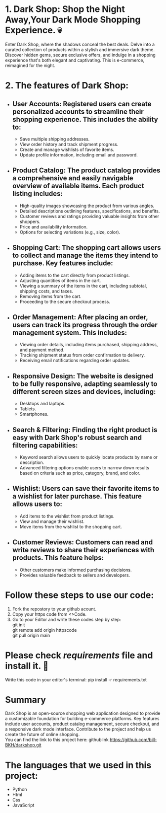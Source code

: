 # 1. Dark Shop: Shop the Night Away,Your Dark Mode Shopping Experience. :skull:

Enter Dark Shop, where the shadows conceal the best deals. Delve into a curated collection of products within a stylish and immersive dark theme. Discover hidden gems, secure exclusive offers, and indulge in a shopping experience that's both elegant and captivating. This is e-commerce, reimagined for the night.

# 2. The features of Dark Shop:

- ##  User Accounts: Registered users can create personalized accounts to streamline their shopping experience. This includes the ability to:
  - Save multiple shipping addresses.
  -  View order history and track shipment progress.
  -  Create and manage wishlists of favorite items.
  -  Update profile information, including email and password.

- ##   Product Catalog: The product catalog provides a comprehensive and easily navigable overview of available items. Each product listing includes:
  - High-quality images showcasing the product from various angles.<br>
  - Detailed descriptions outlining features, specifications, and benefits.<br>
  - Customer reviews and ratings providing valuable insights from other shoppers.<br>
  - Price and availability information.<br>
  - Options for selecting variations (e.g., size, color).

- ##   Shopping Cart: The shopping cart allows users to collect and manage the items they intend to purchase. Key features include:
  -  Adding items to the cart directly from product listings.<br>
  -  Adjusting quantities of items in the cart.<br>
  -  Viewing a summary of the items in the cart, including subtotal, shipping costs, and taxes.<br>
  -  Removing items from the cart.<br>
  -  Proceeding to the secure checkout process.

- ##   Order Management: After placing an order, users can track its progress through the order management system. This includes:
  -  Viewing order details, including items purchased, shipping address, and payment method.<br>
  -  Tracking shipment status from order confirmation to delivery.<br>
  -  Receiving email notifications regarding order updates.<br>

- ##   Responsive Design: The website is designed to be fully responsive, adapting seamlessly to different screen sizes and devices, including:
  -  Desktops and laptops.<br>
  -  Tablets.<br>
  -  Smartphones.<br>

- ##   Search & Filtering: Finding the right product is easy with Dark Shop's robust search and filtering capabilities:
  -  Keyword search allows users to quickly locate products by name or description.<br>
  -  Advanced filtering options enable users to narrow down results based on criteria such as price, category, brand, and color.

- ##   Wishlist: Users can save their favorite items to a wishlist for later purchase. This feature allows users to:
  -  Add items to the wishlist from product listings.<br>
  -  View and manage their wishlist.<br>
  -  Move items from the wishlist to the shopping cart.

- ##   Customer Reviews: Customers can read and write reviews to share their experiences with products. This feature helps:
  -  Other customers make informed purchasing decisions.<br>
  -  Provides valuable feedback to sellers and developers.


# Follow these steps to use our code:
1. Fork the repostory to your github acount.
2. Copy your https code from <>Code.
3. Go to your Editor and write these codes step by step:<br>
git init<br>
git remote add origin httpscode<br>
git pull origin main


# Please check *requirements*  file and install it. 📄
Write this code in your editor's terminal:
pip install -r requirements.txt

# Summary
Dark Shop is an open-source shopping web application designed to provide a customizable foundation for building e-commerce platforms. Key features include user accounts, product catalog management, secure checkout, and a responsive dark mode interface.  Contribute to the project and help us create the future of online shopping.<br>
You can find the link to this project here: githublink <https://github.com/bill-BKH/darkshop.git>

# The languages that we used in this project:
- Python
- Html
- Css
- JavaScript